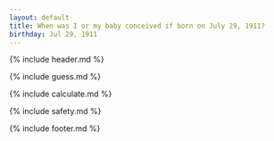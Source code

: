 ```yaml
---
layout: default
title: When was I or my baby conceived if born on July 29, 1911?
birthday: Jul 29, 1911
---
```


{% include header.md %}

{% include guess.md %}

{% include calculate.md %}

{% include safety.md %}

{% include footer.md %}



